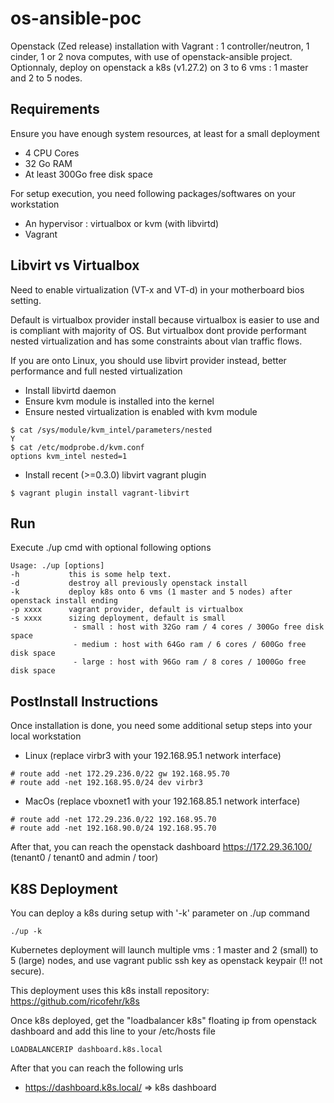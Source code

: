 # os-ansible-poc

Openstack (Zed release) installation with Vagrant : 1 controller/neutron, 1 cinder, 1 or 2 nova computes, with use of openstack-ansible project.
Optionnaly, deploy on openstack a k8s (v1.27.2) on 3 to 6 vms : 1 master and 2 to 5 nodes.

## Requirements

Ensure you have enough system resources, at least for a small deployment
- 4 CPU Cores
- 32 Go RAM
- At least 300Go free disk space

For setup execution, you need following packages/softwares on your workstation
- An hypervisor : virtualbox or kvm (with libvirtd)
- Vagrant

## Libvirt vs Virtualbox

Need to enable virtualization (VT-x and VT-d) in your motherboard bios setting.

Default is virtualbox provider install because virtualbox is easier to use and is compliant with majority of OS.
But virtualbox dont provide performant nested virtualization and has some constraints about vlan traffic flows.

If you are onto Linux, you should use libvirt provider instead, better performance and full nested virtualization
- Install libvirtd daemon
- Ensure kvm module is installed into the kernel
- Ensure nested virtualization is enabled with kvm module
```
$ cat /sys/module/kvm_intel/parameters/nested
Y
$ cat /etc/modprobe.d/kvm.conf
options kvm_intel nested=1
```
- Install recent (>=0.3.0) libvirt vagrant plugin
```
$ vagrant plugin install vagrant-libvirt
```

## Run

Execute ./up cmd with optional following options
```
Usage: ./up [options]
-h           this is some help text.
-d           destroy all previously openstack install
-k           deploy k8s onto 6 vms (1 master and 5 nodes) after openstack install ending
-p xxxx      vagrant provider, default is virtualbox
-s xxxx      sizing deployment, default is small
              - small : host with 32Go ram / 4 cores / 300Go free disk space
              - medium : host with 64Go ram / 6 cores / 600Go free disk space
              - large : host with 96Go ram / 8 cores / 1000Go free disk space
```

## PostInstall Instructions

Once installation is done, you need some additional setup steps into your local workstation
- Linux (replace virbr3 with your 192.168.95.1 network interface)
```
# route add -net 172.29.236.0/22 gw 192.168.95.70
# route add -net 192.168.95.0/24 dev virbr3
```
- MacOs (replace vboxnet1 with your 192.168.85.1 network interface)
```
# route add -net 172.29.236.0/22 192.168.95.70
# route add -net 192.168.90.0/24 192.168.95.70 
```

After that, you can reach the openstack dashboard
https://172.29.36.100/ (tenant0 / tenant0 and admin / toor)

## K8S Deployment

You can deploy a k8s during setup with '-k' parameter on ./up command
```
./up -k
```
Kubernetes deployment will launch multiple vms : 1 master and 2 (small) to 5 (large) nodes, and use vagrant public ssh key as openstack keypair (!! not secure).

This deployment uses this k8s install repository: https://github.com/ricofehr/k8s

Once k8s deployed, get the "loadbalancer k8s" floating ip from openstack dashboard and add this line to your /etc/hosts file
```
LOADBALANCERIP dashboard.k8s.local
```

After that you can reach the following urls
- https://dashboard.k8s.local/ => k8s dashboard
